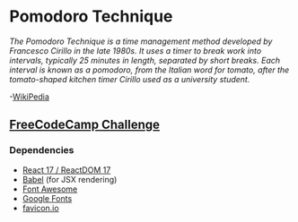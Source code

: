 # Pomodoro Technique

_The Pomodoro Technique is a time management method developed by Francesco Cirillo in the late 1980s.
It uses a timer to break work into intervals, typically 25 minutes in length, separated by short breaks.
Each interval is known as a pomodoro, from the Italian word for tomato, after the tomato-shaped kitchen timer Cirillo used as a university student._

-[WikiPedia](https://en.wikipedia.org/wiki/Pomodoro_Technique)

## [FreeCodeCamp Challenge](https://www.freecodecamp.org/learn/front-end-development-libraries/front-end-development-libraries-projects/build-a-25--5-clock)

### Dependencies

- [React 17 / ReactDOM 17](https://reactjs.org/)
- [Babel](https://babeljs.io/) (for JSX rendering)
- [Font Awesome](https://fontawesome.com)
- [Google Fonts](https://fonts.google.com)
- [favicon.io](https://favicon.io)
